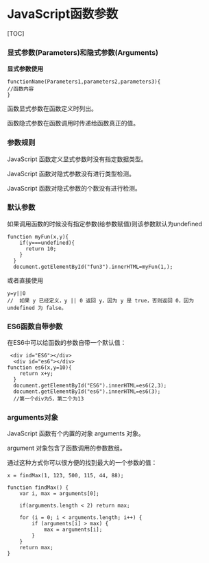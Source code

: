 # JavaScript函数参数



[TOC]

### 显式参数(Parameters)和隐式参数(Arguments)

**显式参数使用**

```
functionName(Parameters1,parameters2,parameters3){
//函数内容
}
```

函数显式参数在函数定义时列出。

函数隐式参数在函数调用时传递给函数真正的值。

### 参数规则

JavaScript 函数定义显式参数时没有指定数据类型。

JavaScript 函数对隐式参数没有进行类型检测。

JavaScript 函数对隐式参数的个数没有进行检测。

### 默认参数

如果调用函数的时候没有指定参数(给参数赋值)则该参数默认为undefined

```
function myFun(x,y){
    if(y===undefined){
      return 10;
    }
  }
  document.getElementById("fun3").innerHTML=myFun(1,);
```

或者直接使用

```
y=y||0
//	如果 y 已经定义，y || 0 返回 y，因为 y 是 true，否则返回 0，因为 undefined 为 false。
```

### ES6函数自带参数

在ES6中可以给函数的参数自带一个默认值：

```
 <div id="ES6"></div>
  <div id="es6"></div>
function es6(x,y=10){
    return x+y;
  }
  document.getElementById("ES6").innerHTML=es6(2,3);
  document.getElementById("es6").innerHTML=es6(3);
  //第一个div为5，第二个为13
```

### arguments对象

JavaScript 函数有个内置的对象 arguments 对象。

argument 对象包含了函数调用的参数数组。

通过这种方式你可以很方便的找到最大的一个参数的值：

```
x = findMax(1, 123, 500, 115, 44, 88);
 
function findMax() {
    var i, max = arguments[0];
    
    if(arguments.length < 2) return max;
 
    for (i = 0; i < arguments.length; i++) {
        if (arguments[i] > max) {
            max = arguments[i];
        }
    }
    return max;
}
```

​	